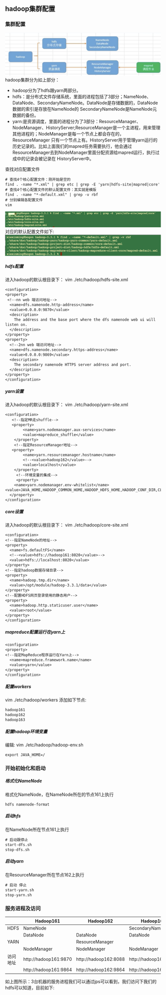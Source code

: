 ## hadoop集群配置 

### 集群配置

 ![](./images/3.png)
 hadoop集群分为如上部分：

 * hadoop分为了hdfs跟yarn两部分。
 * hdfs：是分布式文件存储系统，里面的进程包括了3部分；NameNode、DataNode、SecondaryNameNode。DataNode是存储数据的，DataNode数据的索引是存放在NameNode的
   SecondaryNameNode是NameNode元数据的备份。  
 * yarn:是资源调度，里面的进程分为了3部分：ResourceManager、NodeManager、HistoryServer;ResourceManager是一个主进程，用来管理其他进程的；NodeManager是每一个节点上都会存在的，ResourceManager
   只有一个节点上有。HistoryServer用于管理yarn运行的历史记录的。比如上面我们的mapred任务需要执行，他会通过ResourceManager去到NodeManager里面分配资源给mapred运行，执行过成中的记录会被记录在
   HistoryServer中。  



查找对应配置文件

```
# 查找4个核心配置文件：刚开始是空的
find . -name "*.xml" | grep etc | grep -E 'yarn|hdfs-site|mapred|core'
# 查找4个核心配置文件的默认配置文件：其实就是模版
find . -name "*-default.xml" | grep -v rbf
# 分别编辑各配置文件
vim
```

![](./images/4.png)  
 对应的默认配置文件如下:  
![](./images/5.png) 

##### hdfs配置

  进入hadoop的默认根目录下： vim ./etc/hadoop/hdfs-site.xml

```
<configuration>
<property>
 <!--nn web 端访问地址-->
  <name>dfs.namenode.http-address</name>
  <value>0.0.0.0:9870</value>
  <description>
    The address and the base port where the dfs namenode web ui will listen on.
  </description>
</property>
<property>
  <!--2nn web 端访问地址-->
  <name>dfs.namenode.secondary.https-address</name>
  <value>0.0.0.0:9869</value>
  <description>
    The secondary namenode HTTPS server address and port.
  </description>
</property>
</configuration>
```

##### yarn设置

  进入hadoop的默认根目录下： vim ./etc/hadoop/yarn-site.xml

```shell
<configuration>
   <!--指定MR走shuffle-->
   <property>
        <name>yarn.nodemanager.aux-services</name>
        <value>mapreduce_shuffle</value>
    </property>
    <!--指定ResourceManager地址-->
   <property>
        <name>yarn.resourcemanager.hostname</name>
        <!--<value>hadoop162</value>-->
        <value>localhost</value>
    </property>
     <!--环境变量的集成-->
     <property>
    <name>yarn.nodemanager.env-whitelist</name>
<value>JAVA_HOME,HADOOP_COMMON_HOME,HADOOP_HDFS_HOME,HADOOP_CONF_DIR,CLASSPATH_PREPEND_DISTCACHE,HADOOP_YARN_HOME,HADOOP_HOME,PATH,LANG,TZ</value>
  </property>
</configuration>
```

##### core设置

  进入hadoop的默认根目录下： vim ./etc/hadoop/core-site.xml

```
<configuration>
<!--指定NameNode的地址-->
<property>
  <name>fs.defaultFS</name>
  <!--<value>hdfs://hadoop161:8020</value>-->
  <value>hdfs://localhost:8020</value>
</property>
<!--指定hadoop数据存储目录-->
<property>
  <name>hadoop.tmp.dir</name>
  <value>/opt/module/hadoop-3.3.1/data</value>
</property>
<!--配置HDFS网页登录使用的静态用户-->
<property>
  <name>hadoop.http.staticuser.user</name>
  <value>root</value>
</property>
</configuration>
```

##### mapreduce配置运行在yarn上

```
<configuration>
<property>
<!--指定MapReduce程序运行在Yarn上-->
  <name>mapreduce.framework.name</name>
  <value>yarn</value>
</property>
</configuration>
```

##### 配置workers

vim ./etc/hadoop/workers 添加如下节点:

```
hadoop161
hadoop162
hadoop163
```

##### 配置hadoop环境变量

  编辑: vim ./etc/hadoop/hadoop-env.sh 

```
export JAVA_HOME=/
```



### 开始初始化和启动

##### 格式化NameNode

格式化NameNode，在NameNode所在的节点161上执行

```
hdfs namenode-format
```

##### 启动hfs

在NameNode所在节点161上执行

```
# 启动跟停止
start-dfs.sh
stop-dfs.sh
```

##### 启动yarn

在ResourceManager所在节点162上执行

```
# 启动 停止
start-yarn.sh
stop-yarn.sh
```



### 服务进程及访问

|          | Hadoop161             | Hadoop162             | Hadoop163             |
| -------- | --------------------- | --------------------- | --------------------- |
| HDFS     | NameNode              |                       | SecondaryNameNode     |
|          | DataNode              | DataNode              | DataNode              |
| YARN     |                       | ResourceManager       |                       |
|          | NodeManager           | NodeManager           | NodeManager           |
| 访问地址 | http://hadoop161:9870 | http://hadoop162:8088 | http://hadoop163:9868 |
|          | http://hadoop161:9864 | http://hadoop162:9864 | http://hadoop163:9864 |

   如上图所示：3台机器的服务进程我们可以通过jps可以看到，我们访问下我们的hdfs可以知道，目前如下:























